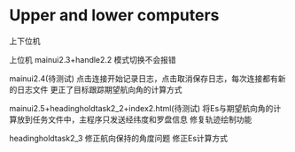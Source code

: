 # Upper and lower computers
 上下位机


上位机 
mainui2.3+handle2.2 
模式切换不会报错 

mainui2.4(待测试) 
点击连接开始记录日志，点击取消保存日志，每次连接都有新的日志文件 
更正了目标跟踪期望航向角的计算方式 

mainui2.5+headingholdtask2_2+index2.html(待测试) 
将Es与期望航向角的计算放到任务文件中，主程序只发送经纬度和罗盘信息 
修复轨迹绘制功能 

headingholdtask2_3 
修正航向保持的角度问题 
修正Es计算方式 